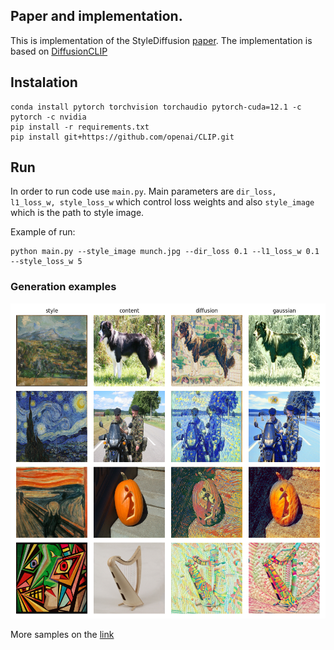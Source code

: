 ## Paper and implementation.

This is implementation of the StyleDiffusion [paper](https://arxiv.org/abs/2308.07863). The implementation is based on [DiffusionCLIP](https://github.com/gwang-kim/DiffusionCLIP/blob/master/diffusionclip.py)



## Instalation


```
conda install pytorch torchvision torchaudio pytorch-cuda=12.1 -c pytorch -c nvidia
pip install -r requirements.txt
pip install git+https://github.com/openai/CLIP.git
```


## Run

In order to run code use `main.py`. Main parameters are `dir_loss, l1_loss_w, style_loss_w` which control loss weights and also `style_image` which is the path to 
style image.


Example of run:

```
python main.py --style_image munch.jpg --dir_loss 0.1 --l1_loss_w 0.1 --style_loss_w 5
```

### Generation examples

![Generation Samples](diffclip2.png)


More samples on the [link](https://drive.google.com/drive/folders/1R-GKiYgABLiYFgDDaJHNrkohBJJ_yQS0?usp=sharing)
 



